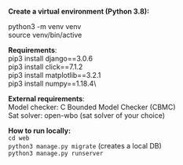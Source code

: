 **Create a virtual environment (Python 3.8):**

python3 -m venv venv\
source venv/bin/active

**Requirements**:\
pip3 install django==3.0.6\
pip3 install click==7.1.2\
pip3 install matplotlib==3.2.1\
pip3 install numpy==1.18.4\

**External requirements**:\
Model checker: C Bounded Model Checker (CBMC)\
Sat solver: open-wbo (sat solver of your choice)

**How to run locally:**\
`cd web`\
`python3 manage.py migrate` (creates a local DB)\
`python3 manage.py runserver`
